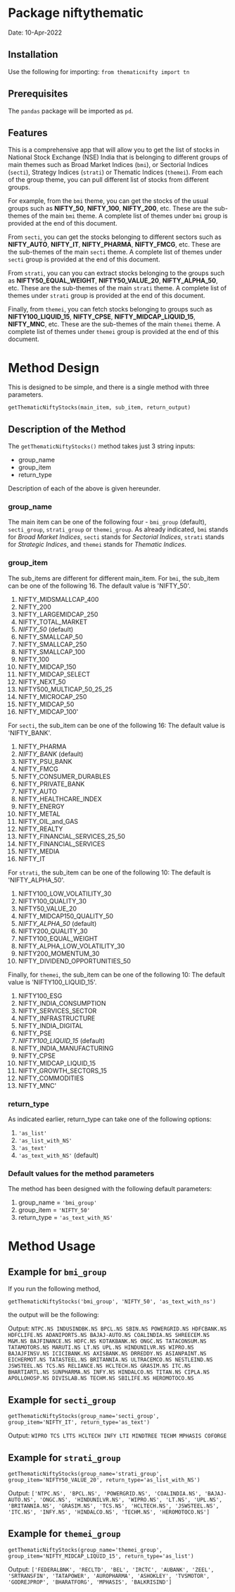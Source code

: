 # Package niftythematic
Date: 10-Apr-2022

## Installation

Use the following for importing: ```from thematicnifty import tn```

## Prerequisites
The ```pandas```  package will be imported as ```pd```.

## Features
This is a comprehensive app that will allow you to get the list of stocks in National Stock Exchange (NSE) India that is belonging to different groups of main themes such as Broad Market Indices (```bmi```), or Sectorial Indices (```secti```), Strategy Indices (```strati```) or Thematic Indices (```themei```). From each of the group theme, you can pull different list of stocks from different groups.

For example, from the ```bmi``` theme, you can get the stocks of the usual groups such as **NIFTY_50**, **NIFTY_100**, **NIFTY_200**, etc. These are the sub-themes of the main ```bmi``` theme. A complete list of themes under ```bmi``` group is provided at the end of this document.


From ```secti```, you can get the stocks belonging to different sectors such as **NIFTY_AUTO**, **NIFTY_IT**, **NIFTY_PHARMA**, **NIFTY_FMCG**, etc. These are the sub-themes of the main ```secti``` theme. A complete list of themes under ```secti``` group is provided at the end of this document.

From ```strati```, you can you can extract stocks belonging to the groups such as **NIFTY50_EQUAL_WEIGHT**, **NIFTY50_VALUE_20**, **NIFTY_ALPHA_50**, etc. These are the sub-themes of the main ```strati``` theme. A complete list of themes under ```strati``` group is provided at the end of this document.

Finally, from ```themei```, you can fetch stocks belonging to groups such as **NIFTY100_LIQUID_15**, **NIFTY_CPSE**, **NIFTY_MIDCAP_LIQUID_15**, **NIFTY_MNC**, etc. These are the sub-themes of the main ```themei``` theme. A complete list of themes under ```themei``` group is provided at the end of this document.

# Method Design
This is designed to be simple, and there is a single method with three parameters.

```getThematicNiftyStocks(main_item, sub_item, return_output)```

## Description of the Method
The ```getThematicNiftyStocks()``` method takes just 3 string inputs:

*   group_name
*   group_item
*   return_type

Description of each of the above is given hereunder.

### group_name
The main item can be one of the following four - ```bmi_group``` (default), ```secti_group```, ```strati_group``` or ```themei_group```. As already indicated, ```bmi``` stands for *Broad Market Indices*, ```secti``` stands for *Sectorial Indices*, ```strati``` stands for *Strategic Indices*, and ```themei``` stands for *Thematic Indices*.

### group_item
The sub_items are different for different main_item. For ```bmi```, the sub_item can be one of the following 16. The default value is 'NIFTY_50'.

1.  NIFTY_MIDSMALLCAP_400
2.  NIFTY_200
3.  NIFTY_LARGEMIDCAP_250
4.  NIFTY_TOTAL_MARKET
5.  *NIFTY_50*           (default)
6.  NIFTY_SMALLCAP_50
7.  NIFTY_SMALLCAP_250
8.  NIFTY_SMALLCAP_100
9.  NIFTY_100
10. NIFTY_MIDCAP_150
11. NIFTY_MIDCAP_SELECT
12. NIFTY_NEXT_50
13. NIFTY500_MULTICAP_50_25_25
14. NIFTY_MICROCAP_250
15. NIFTY_MIDCAP_50
16. NIFTY_MIDCAP_100'


For ```secti```, the sub_item can be one of the following 16: The default value is 'NIFTY_BANK'.

1.  NIFTY_PHARMA
2.  *NIFTY_BANK* (default)
3.  NIFTY_PSU_BANK
4.  NIFTY_FMCG
5.  NIFTY_CONSUMER_DURABLES
6.  NIFTY_PRIVATE_BANK
7.  NIFTY_AUTO
8.  NIFTY_HEALTHCARE_INDEX
9.  NIFTY_ENERGY
10. NIFTY_METAL
11. NIFTY_OIL_and_GAS
12. NIFTY_REALTY
13. NIFTY_FINANCIAL_SERVICES_25_50
14. NIFTY_FINANCIAL_SERVICES
15. NIFTY_MEDIA
16. NIFTY_IT


For ```strati```, the sub_item can be one of the following 10: The default is 'NIFTY_ALPHA_50'.

1.  NIFTY100_LOW_VOLATILITY_30
2.  NIFTY100_QUALITY_30
3.  NIFTY50_VALUE_20
4.  NIFTY_MIDCAP150_QUALITY_50
5.  *NIFTY_ALPHA_50* (default)
6.  NIFTY200_QUALITY_30
7.  NIFTY100_EQUAL_WEIGHT
8.  NIFTY_ALPHA_LOW_VOLATILITY_30
9.  NIFTY200_MOMENTUM_30
10. NIFTY_DIVIDEND_OPPORTUNITIES_50


Finally, for ```themei```, the sub_item can be one of the following 10: The default value is 'NIFTY100_LIQUID_15'.

1.  NIFTY100_ESG
2.  NIFTY_INDIA_CONSUMPTION
3.  NIFTY_SERVICES_SECTOR
4.  NIFTY_INFRASTRUCTURE
5.  NIFTY_INDIA_DIGITAL
6.  NIFTY_PSE
7.  *NIFTY100_LIQUID_15* (default)
8.  NIFTY_INDIA_MANUFACTURING
9.  NIFTY_CPSE
10. NIFTY_MIDCAP_LIQUID_15
11. NIFTY_GROWTH_SECTORS_15
12. NIFTY_COMMODITIES
13. NIFTY_MNC'


### return_type
As indicated earlier, return_type can take one of the following options:

1.   ```'as_list'```
2.   ```'as_list_with_NS'```
3.   ```'as_text'```
4.   ```'as_text_with_NS'``` (default)

### Default values for the method parameters
The method has been designed with the following default parameters:

1.   group_name = ```'bmi_group'```
2.   group_item = ```'NIFTY_50'```
3.   return_type = ```'as_text_with_NS'```


# Method Usage
## Example for ```bmi_group```

If you run the following method,

```getThematicNiftyStocks('bmi_group', 'NIFTY_50', 'as_text_with_ns')```

the output will be the following:

Output: ```NTPC.NS INDUSINDBK.NS BPCL.NS SBIN.NS POWERGRID.NS HDFCBANK.NS HDFCLIFE.NS ADANIPORTS.NS BAJAJ-AUTO.NS COALINDIA.NS SHREECEM.NS M&M.NS BAJFINANCE.NS HDFC.NS KOTAKBANK.NS ONGC.NS TATACONSUM.NS TATAMOTORS.NS MARUTI.NS LT.NS UPL.NS HINDUNILVR.NS WIPRO.NS BAJAJFINSV.NS ICICIBANK.NS AXISBANK.NS DRREDDY.NS ASIANPAINT.NS EICHERMOT.NS TATASTEEL.NS BRITANNIA.NS ULTRACEMCO.NS NESTLEIND.NS JSWSTEEL.NS TCS.NS RELIANCE.NS HCLTECH.NS GRASIM.NS ITC.NS BHARTIARTL.NS SUNPHARMA.NS INFY.NS HINDALCO.NS TITAN.NS CIPLA.NS APOLLOHOSP.NS DIVISLAB.NS TECHM.NS SBILIFE.NS HEROMOTOCO.NS```

## Example for ```secti_group```

```getThematicNiftyStocks(group_name='secti_group', group_item='NIFTY_IT', return_type='as_text')```

Output: ```WIPRO TCS LTTS HCLTECH INFY LTI MINDTREE TECHM MPHASIS COFORGE```


## Example for ```strati_group```

```getThematicNiftyStocks(group_name='strati_group', group_item='NIFTY50_VALUE_20', return_type='as_list_with_NS')```

Output: ```['NTPC.NS', 'BPCL.NS', 'POWERGRID.NS', 'COALINDIA.NS', 'BAJAJ-AUTO.NS', 'ONGC.NS', 'HINDUNILVR.NS', 'WIPRO.NS', 'LT.NS', 'UPL.NS', 'BRITANNIA.NS', 'GRASIM.NS', 'TCS.NS', 'HCLTECH.NS', 'JSWSTEEL.NS', 'ITC.NS', 'INFY.NS', 'HINDALCO.NS', 'TECHM.NS', 'HEROMOTOCO.NS']```


## Example for ```themei_group```

```getThematicNiftyStocks(group_name='themei_group', group_item='NIFTY_MIDCAP_LIQUID_15', return_type='as_list')```

Output: ```['FEDERALBNK', 'RECLTD', 'BEL', 'IRCTC', 'AUBANK', 'ZEEL', 'SRTRANSFIN', 'TATAPOWER', 'AUROPHARMA', 'ASHOKLEY', 'TVSMOTOR', 'GODREJPROP', 'BHARATFORG', 'MPHASIS', 'BALKRISIND']```

